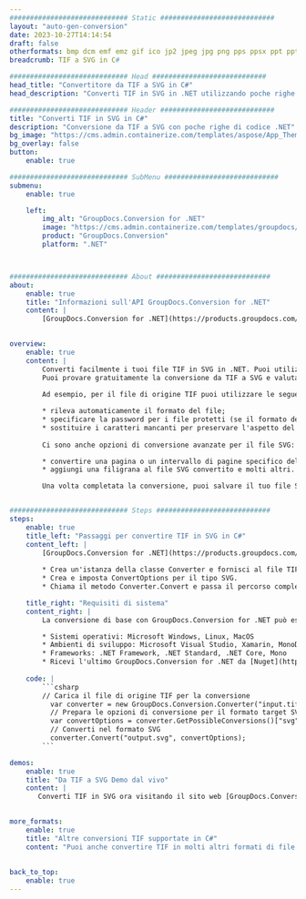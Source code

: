 ```yaml
---
############################# Static ############################
layout: "auto-gen-conversion"
date: 2023-10-27T14:14:54
draft: false
otherformats: bmp dcm emf emz gif ico jp2 jpeg jpg png pps ppsx ppt pptx psb psd svg svgz tga tif tiff webp wmf wmz
breadcrumb: TIF a SVG in C#

############################# Head ############################
head_title: "Convertitore da TIF a SVG in C#"
head_description: "Converti TIF in SVG in .NET utilizzando poche righe di codice. Utilizza l'API di conversione dei documenti di GroupDocs per convertire oltre 160 formati di file."

############################# Header ############################
title: "Converti TIF in SVG in C#"
description: "Conversione da TIF a SVG con poche righe di codice .NET"
bg_image: "https://cms.admin.containerize.com/templates/aspose/App_Themes/V3/images/bg/header1.png"
bg_overlay: false
button:
    enable: true

############################# SubMenu ############################
submenu:
    enable: true

    left:
        img_alt: "GroupDocs.Conversion for .NET"
        image: "https://cms.admin.containerize.com/templates/groupdocs/images/product-logos/90x90-noborder/groupdocs-conversion-net.png"
        product: "GroupDocs.Conversion"
        platform: ".NET"



############################# About ############################
about:
    enable: true
    title: "Informazioni sull'API GroupDocs.Conversion for .NET"
    content: |
        [GroupDocs.Conversion for .NET](https://products.groupdocs.com/conversion/net/) può essere utilizzato per convertire Microsoft Word, Excel, PowerPoint, PDF, Visio e altri formati. GroupDocs.Conversion è un'API standalone adatta per sistemi interni e back-end in cui sono richieste prestazioni elevate. Non dipende da alcun software come Microsoft o Open Office.
    

overview:
    enable: true
    content: |
        Converti facilmente i tuoi file TIF in SVG in .NET. Puoi utilizzare solo un paio di righe di codice C# in qualsiasi piattaforma a tua scelta come: Windows, Linux, macOS.
        Puoi provare gratuitamente la conversione da TIF a SVG e valutare la qualità dei risultati della conversione. Insieme a semplici scenari di conversione di file, puoi provare opzioni più avanzate per caricare il file di origine TIF e per salvare il risultato di output SVG. 
        
        Ad esempio, per il file di origine TIF puoi utilizzare le seguenti opzioni di caricamento:

        * rileva automaticamente il formato del file;
        * specificare la password per i file protetti (se il formato del file lo supporta);
        * sostituire i caratteri mancanti per preservare l'aspetto del documento.
        
        Ci sono anche opzioni di conversione avanzate per il file SVG:

        * convertire una pagina o un intervallo di pagine specifico del documento;
        * aggiungi una filigrana al file SVG convertito e molti altri.

        Una volta completata la conversione, puoi salvare il tuo file SVG nel percorso del file locale o in qualsiasi archivio di terze parti come FTP, Amazon S3, Google Drive, Dropbox ecc. Nota: per convertire TIF in {{ TO}} non è necessario alcun software aggiuntivo installato, come MS Office, Open Office, Adobe Acrobat Reader ecc.


############################# Steps ############################
steps:
    enable: true
    title_left: "Passaggi per convertire TIF in SVG in C#"
    content_left: |
        [GroupDocs.Conversion for .NET](https://products.groupdocs.com/conversion/net/) consente agli sviluppatori di convertire facilmente un file TIF in SVG con poche righe di codice.
        
        * Crea un'istanza della classe Converter e fornisci al file TIF il percorso completo
        * Crea e imposta ConvertOptions per il tipo SVG.
        * Chiama il metodo Converter.Convert e passa il percorso completo e il formato (SVG) come parametro

    title_right: "Requisiti di sistema"
    content_right: |
        La conversione di base con GroupDocs.Conversion for .NET può essere eseguita in pochi semplici passaggi. Le nostre API sono supportate su tutte le principali piattaforme e sistemi operativi. Prima di eseguire il codice seguente, assicurati di avere i seguenti prerequisiti installati sul tuo sistema.

        * Sistemi operativi: Microsoft Windows, Linux, MacOS
        * Ambienti di sviluppo: Microsoft Visual Studio, Xamarin, MonoDevelop
        * Frameworks: .NET Framework, .NET Standard, .NET Core, Mono
        * Ricevi l'ultimo GroupDocs.Conversion for .NET da [Nuget](https://www.nuget.org/packages/groupdocs.conversion)
         
    code: |
        ```csharp    
        // Carica il file di origine TIF per la conversione
          var converter = new GroupDocs.Conversion.Converter("input.tif");
          // Prepara le opzioni di conversione per il formato target SVG
          var convertOptions = converter.GetPossibleConversions()["svg"].ConvertOptions;
          // Converti nel formato SVG
          converter.Convert("output.svg", convertOptions);
        ```

demos:
    enable: true
    title: "Da TIF a SVG Demo dal vivo"
    content: |
       Converti TIF in SVG ora visitando il sito web [GroupDocs.Conversion App](https://products.groupdocs.app/conversion/family). La demo online presenta i seguenti vantaggi
          

more_formats:
    enable: true
    title: "Altre conversioni TIF supportate in C#"
    content: "Puoi anche convertire TIF in molti altri formati di file. Si prega di consultare l'elenco di seguito."
       
       
back_to_top:
    enable: true
---
```

